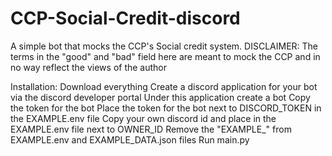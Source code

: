 # CCP-Social-Credit-discord
A simple bot that mocks the CCP's Social credit system.
DISCLAIMER: The terms in the "good" and "bad" field here are meant to mock the CCP and in no way reflect the views of the author

Installation:
Download everything
Create a discord application for your bot via the discord developer portal
Under this application create a bot
Copy the token for the bot
Place the token for the bot next to DISCORD_TOKEN in the EXAMPLE.env file
Copy your own discord id and place in the EXAMPLE.env file next to OWNER_ID
Remove the "EXAMPLE_" from EXAMPLE.env and EXAMPLE_DATA.json files
Run main.py 

